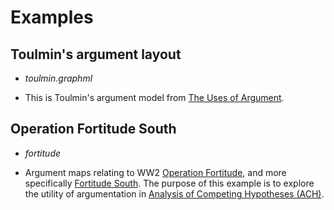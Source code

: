 # Examples

## Toulmin's argument layout

* _toulmin.graphml_
 - This is Toulmin's argument model from [The Uses of Argument](https://www.cambridge.org/core/books/uses-of-argument/26CF801BC12004587B66778297D5567C).

## Operation Fortitude South

* _fortitude_

 - Argument maps relating to WW2 [Operation Fortitude](https://en.wikipedia.org/wiki/Operation_Fortitude), and more specifically [Fortitude South](https://en.wikipedia.org/wiki/Operation_Fortitude#Fortitude_South_2). 
The purpose of this example is to explore the utility of argumentation in [Analysis of Competing Hypotheses (ACH)](https://www.cia.gov/library/center-for-the-study-of-intelligence/csi-publications/books-and-monographs/psychology-of-intelligence-analysis/art11.html).
